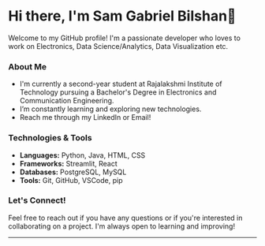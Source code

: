 # Hi there, I'm Sam Gabriel Bilshan👋

Welcome to my GitHub profile! I'm a passionate developer who loves to work on Electronics, Data Science/Analytics, Data Visualization etc.

### About Me
-  I'm currently a second-year student at Rajalakshmi Institute of Technology pursuing a Bachelor's Degree in Electronics and Communication Engineering.
-  I’m constantly learning and exploring new technologies.
-  Reach me through my LinkedIn or Email!

### Technologies & Tools
- **Languages:** Python, Java, HTML, CSS
- **Frameworks:** Streamlit, React
- **Databases:** PostgreSQL, MySQL
- **Tools:** Git, GitHub, VSCode, pip

### Let's Connect!
Feel free to reach out if you have any questions or if you're interested in collaborating on a project. I'm always open to learning and improving!

---

